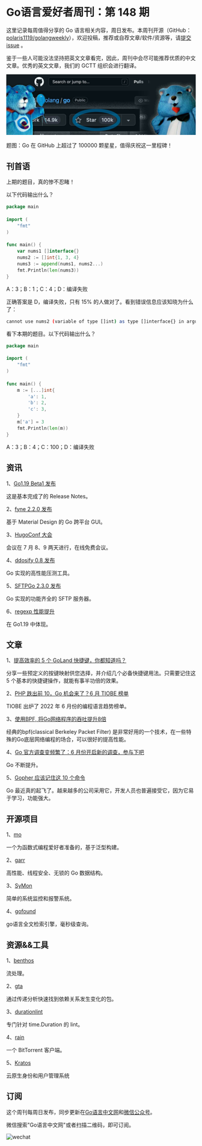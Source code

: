 # Go语言爱好者周刊：第 148 期

这里记录每周值得分享的 Go 语言相关内容，周日发布。本周刊开源（GitHub：[polaris1119/golangweekly](https://github.com/polaris1119/golangweekly)），欢迎投稿，推荐或自荐文章/软件/资源等，请[提交 issue](https://github.com/polaris1119/golangweekly/issues) 。

鉴于一些人可能没法坚持把英文文章看完，因此，周刊中会尽可能推荐优质的中文文章。优秀的英文文章，我们的 GCTT 组织会进行翻译。

![](imgs/issue148/cover.jpeg)

题图：Go 在 GitHub 上超过了 100000 颗星星，值得庆祝这一里程碑！

## 刊首语

上期的题目，真的惨不忍睹！

以下代码输出什么？

```go
package main

import (
	"fmt"
)

func main() {
	var nums1 []interface{}
	nums2 := []int{1, 3, 4}
	nums3 := append(nums1, nums2...)
	fmt.Println(len(nums3))
}
```

A：3；B：1；C：4；D：编译失败

正确答案是 D，编译失败，只有 15% 的人做对了。看到错误信息应该知晓为什么了：

```bash
cannot use nums2 (variable of type []int) as type []interface{} in argument to append
```

看下本期的题目。以下代码输出什么？

```go
package main

import (
	"fmt"
)

func main() {
	m := [...]int{
		'a': 1,
		'b': 2,
		'c': 3,
	}
	m['a'] = 3
	fmt.Println(len(m))
}
```

A：3；B：4；C：100；D：编译失败

## 资讯

1、[Go1.19 Beta1 发布](https://tip.golang.org/doc/go1.19)

这是基本完成了的 Release Notes。

2、[fyne 2.2.0 发布](https://github.com/fyne-io/fyne)

基于 Material Design 的 Go 跨平台 GUI。

3、[HugoConf 大会](https://hugoconf.io/)

会议在 7 月 8、9 两天进行，在线免费会议。

4、[ddosify 0.8 发布](https://github.com/ddosify/ddosify)

Go 实现的高性能压测工具。

5、[SFTPGo 2.3.0 发布](https://github.com/drakkan/sftpgo)

Go 实现的功能齐全的 SFTP 服务器。

6、[regexp 性能提升](https://github.com/golang/go/commit/0293c51bc5d8ca0728913c4b7f9f92339f8fd9a6)

在 Go1.19 中体现。

## 文章

1、[提高效率的 5 个 GoLand 快捷键，你都知道吗？](https://mp.weixin.qq.com/s/5-ebv0lxEM8ZMiOXYYPsoQ)

分享一些预定义的按键映射供您选择，并介绍几个必备快捷键用法。只需要记住这 5 个基本的快捷键操作，就能有事半功倍的效果。

2、[PHP 跌出前 10，Go 机会来了？6 月 TIOBE 榜单](https://mp.weixin.qq.com/s/DlvMClQorruvF0FetDdl4w)

TIOBE 出炉了 2022 年 6 月份的编程语言趋势榜单。

3、[使用BPF, 将Go网络程序的吞吐提升8倍](https://colobu.com/2022/06/05/use-bpf-to-make-the-go-network-program-8x-faster/)

经典的bpf(classical Berkeley Packet Filter) 是非常好用的一个技术，在一些特殊的Go底层网络编程的场合，可以很好的提高性能。

4、[Go 官方调查变频繁了：6 月份开启新的调查，参与下吧](https://mp.weixin.qq.com/s/8zJQTIClQL7DaEnItdUlHg)

Go 不断提升。

5、[Gopher 应该记住这 10 个命令](https://mp.weixin.qq.com/s/UIeIBtC9MZJh3w-EphWHiA)

Go 最近真的起飞了。越来越多的公司采用它，开发人员也普遍接受它，因为它易于学习，功能强大。

## 开源项目

1、[mo](https://github.com/samber/mo)

一个为函数式编程爱好者准备的，基于泛型构建。

2、[garr](https://github.com/line/garr)

高性能、线程安全、无锁的 Go 数据结构。

3、[SyMon](https://github.com/dhamith93/SyMon)

简单的系统监控和报警系统。

4、[gofound](https://github.com/newpanjing/gofound)

go语言全文检索引擎，毫秒级查询。

## 资源&&工具

1、[benthos](https://github.com/benthosdev/benthos)

流处理。

2、[gta](https://github.com/digitalocean/gta)

通过传递分析快速找到依赖关系发生变化的包。

3、[durationlint](https://github.com/vigliag/durationlint)

专门针对 time.Duration 的 lint。

4、[rain](https://github.com/cenkalti/rain)

一个 BitTorrent 客户端。

5、[Kratos](https://github.com/ory/kratos)

云原生身份和用户管理系统

## 订阅

这个周刊每周日发布，同步更新在[Go语言中文网](https://studygolang.com/go/weekly)和[微信公众号](https://weixin.sogou.com/weixin?query=Go%E8%AF%AD%E8%A8%80%E4%B8%AD%E6%96%87%E7%BD%91)。

微信搜索"Go语言中文网"或者扫描二维码，即可订阅。

![wechat](imgs/wechat.png)
